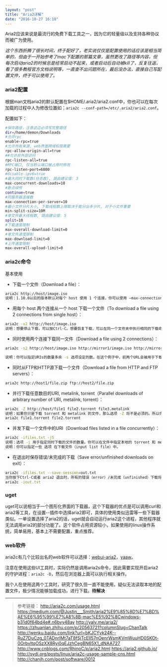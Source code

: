 ```yaml
---
layout: "post"
title: "Aria2详解"
date: "2016-10-27 16:18"
---
```


Aria2应该来说是最流行的免费下载工具之一，因为它的轻量级以及支持各种协议而被广为使用。


*这个东西折腾了很长时间，终于配好了，老实说仅仅是配置使用的话应该是相当简单的，但由于一开始参考了mac下配置的那篇文章，虽然更改了路径等内容，但每次启动aria2的时候总是经常启动不起来，或者启动后自动被kill了，反复往返，看了很多教程官方文档说明等，一直查不出问题所在，最后没办法，直接自己写配置文件，终于可以使用了。*


### aria2配置

根据man文档aria2的默认配置在$HOME/.aria2/aria2.conf中，你也可以在每次加载的过程中人为修改位置如：`aria2c --conf-path=/etc/.aria2/aria2.conf`。


配置如下：

```sh
#保存路径，注意这边必须写完整路径
dir=/home/demon/Downloads
#允许rpc
enable-rpc=true
#允许所有来源, web界面跨域权限需要
rpc-allow-origin-all=true
##允许非外部访问
rpc-listen-all=true
#RPC端口, 仅当默认端口被占用时修改
rpc-listen-port=6800
#disable-ipv6=true
#最大同时下载数(任务数), 路由建议值: 3
max-concurrent-downloads=10
#断点续传
continue=true
#同服务器连接数
max-connection-per-server=10
#最小文件分片大小, 下载线程数上限取决于能分出多少片, 对于小文件重要
min-split-size=10M
#单文件最大线程数, 路由建议值: 5
split=10
#下载速度限制
max-overall-download-limit=0
#单文件速度限制
max-download-limit=0
#上传速度限制
max-overall-upload-limit=0
```

<!-- more -->


### aria2c命令

基本使用

- 下载一个文件（Download a file）：

```sh
aria2c http://host/image.iso
说明：1.10.0以后的版本默认对每个 host 使用 1 个连接，你可以使用 –max-connection-per-server 或者 -x 选项进行改变。
```


- 用每个 host 两个连接从一个 host 下载一个文件（To download a file using 2 connections from single host）：

```sh
aria2c -x2 http://host/image.iso
说明：想要停止下载，可以按Ctrl-C。想要恢复下载，可以在同一个文件夹中执行相同的下载命令。只要URI指向同一个文件，URIs是可以被改变的。
```

- 同时使用两个连接下载同一文件（Download a file using 2 connections）：

```sh
aria2c -s2 http://host/image.iso http://mirror1/image.iso http://mirror2/image.iso

说明：你可以指定URIs的数量多余 -s 选项设定的数。在这个例子中，前两个URL会被用于下载，而第三个URL作为备用（如果前面两个有个挂了，第三个顶上）。
```

- 同时从FTP和HTTP源下载一个文件（Download a file from HTTP and FTP servers）：

```sh
aria2c http://host1/file.zip ftp://host2/file.zip
```


- 并行下载任意数目的URI, metalink, torrent（Parallel downloads of arbitrary number of URI, metalink, torrent）：

```sh
aria2c -Z http://host/file1 file2.torrent file3.metalink
说明：如果你只是下载 torrent 和 metalink 的文件，那么选项 -Z 将不是必须的。所以你可以使用以下这个命令同时下载bt文件。
aria2c file1.torrent file2.torrent
```

- 并发下载一个文件中的URI（Download files listed in a file concurrently）：

```sh
aria2c -ifiles.txt -j5
说明：选项 -j 用于指定同时下载的文件的数量。你可以在文件中指定本地的 torrent 和 metalink 文件。
说明：你可以指定一些 选项 在下载文件（input list file）中。
```

- 在退出时保存错误/未完成的下载（Save error/unfinished downloads on exit）：

```sh
aria2c -ifiles.txt --save-session=out.txt
当你按下Ctrl-C或者 aria2 退出时，所有的错误（error）/未完成（unfinished）下载将会保存到 out.txt 文件中。注意通过 XML-RPC 方式(aria2.addTorrent and aria2.addMetalink)添加的下载不会被保存！你可以使用这个文件作为一个输入文件列表（input file list）来重新开始下载。
aria2c -iout.txt
```
### uget

uget可以说相当于一个图形化界面的下载器，这个下载器的优点是可以调用curl和aria2等工具，在设置--插件中选择aria2即可，具体的使用类似迅雷等一些下载器类似。一单设置选择了aria2的话，uget就会自动运行aria2这个进程，其他程序就无法调用aria2的部分功能了。这个软件占用资源较小，如果使用的linux操作系统，简单易用，基本上不需要配置，重点推荐。

### web软件

aria2c有几个比较出名的web软件可以选择：[webui-aria2](http://ziahamza.github.io/webui-aria2/)，[yaaw](https://binux.github.io/yaaw/)。

注意在使用这些UI工具时，实际仍然是调用aria2s命令，因此需要实现开启aria2的守护进程：`aria2c -D`，然后在浏览器上面可以执行相关操作。

我个人在使用这两个工具时，研究了很久但一直不能使用，疑似无法读取本地的配置文件，极少情况能够加载成功，进行下载。**待解决**


***


> 参考链接：
> http://aria2c.com/usage.html
> https://medium.com/@Justin___Smith/aria2%E9%85%8D%E7%BD%AE%E6%95%99%E7%A8%8B-mac%E5%92%8Cwindows-b31d0f64bd4e#.n6bvy48ay
> http://yalv.me/aria2/
> https://zhuanlan.zhihu.com/p/20563721?columnSlug=ChanTalk
> http://wenku.baidu.com/link?url=bKJCYvk24K--RuZ7DuCzg_0TADnrIMt7aT8fSjTcElI57nOenrWsmKVmWuuHD0SKOt-0OrbvltqOSzXX8Ryj0qEJzhCegBN65X1_dNAA727
> http://www.cnblogs.com/RhinoC/p/aria2.html
> https://aria2.github.io/
> http://sydi.org/posts/linux/aria2c-usage-sample-cns.html
> http://chanjh.com/post/software/0012
